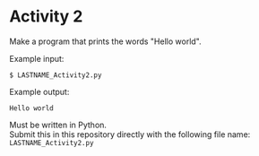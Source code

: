 # Activity 2
Make a program that prints the words "Hello world".

Example input:
    <pre><code>$ LASTNAME_Activity2.py
    </code></pre>
    
Example output:
    <pre><code>Hello world
    </code></pre>

Must be written in Python. <br>
Submit this in this repository directly with the following file name: `LASTNAME_Activity2.py` 
